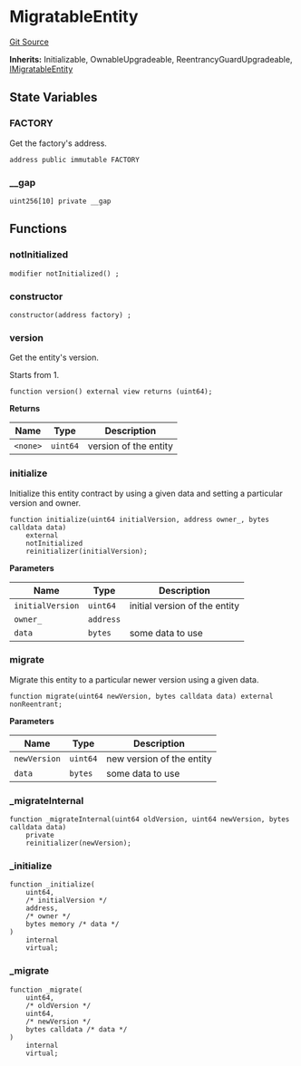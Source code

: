 # MigratableEntity
[Git Source](https://github.com/symbioticfi/core/blob/f05307516bbf31fe6a8fa180eab4a8d7068a66a2/src/contracts/common/MigratableEntity.sol)

**Inherits:**
Initializable, OwnableUpgradeable, ReentrancyGuardUpgradeable, [IMigratableEntity](/Users/andreikorokhov/symbiotic/core/docs/autogen/src/src/interfaces/common/IMigratableEntity.sol/interface.IMigratableEntity.md)


## State Variables
### FACTORY
Get the factory's address.


```solidity
address public immutable FACTORY
```


### __gap

```solidity
uint256[10] private __gap
```


## Functions
### notInitialized


```solidity
modifier notInitialized() ;
```

### constructor


```solidity
constructor(address factory) ;
```

### version

Get the entity's version.

Starts from 1.


```solidity
function version() external view returns (uint64);
```
**Returns**

|Name|Type|Description|
|----|----|-----------|
|`<none>`|`uint64`|version of the entity|


### initialize

Initialize this entity contract by using a given data and setting a particular version and owner.


```solidity
function initialize(uint64 initialVersion, address owner_, bytes calldata data)
    external
    notInitialized
    reinitializer(initialVersion);
```
**Parameters**

|Name|Type|Description|
|----|----|-----------|
|`initialVersion`|`uint64`|initial version of the entity|
|`owner_`|`address`||
|`data`|`bytes`|some data to use|


### migrate

Migrate this entity to a particular newer version using a given data.


```solidity
function migrate(uint64 newVersion, bytes calldata data) external nonReentrant;
```
**Parameters**

|Name|Type|Description|
|----|----|-----------|
|`newVersion`|`uint64`|new version of the entity|
|`data`|`bytes`|some data to use|


### _migrateInternal


```solidity
function _migrateInternal(uint64 oldVersion, uint64 newVersion, bytes calldata data)
    private
    reinitializer(newVersion);
```

### _initialize


```solidity
function _initialize(
    uint64,
    /* initialVersion */
    address,
    /* owner */
    bytes memory /* data */
)
    internal
    virtual;
```

### _migrate


```solidity
function _migrate(
    uint64,
    /* oldVersion */
    uint64,
    /* newVersion */
    bytes calldata /* data */
)
    internal
    virtual;
```

